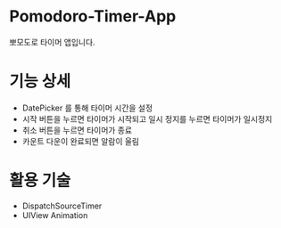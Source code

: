 # Pomodoro-Timer-App
뽀모도로 타이머 앱입니다.

# 기능 상세
- DatePicker 를 통해 타이머 시간을 설정
- 시작 버튼을 누르면 타이머가 시작되고 일시 정지를 누르면 타이머가 일시정지
- 취소 버튼을 누르면 타이머가 종료
- 카운트 다운이 완료되면 알람이 울림

# 활용 기술
- DispatchSourceTimer
- UIView Animation
